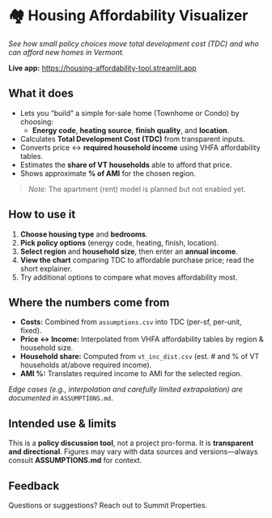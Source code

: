 # 🏘️ Housing Affordability Visualizer

*See how small policy choices move total development cost (TDC) and who can afford new homes in Vermont.*

**Live app:** https://housing-affordability-tool.streamlit.app

## What it does

- Lets you “build” a simple for-sale home (Townhome or Condo) by choosing:
  - **Energy code**, **heating source**, **finish quality**, and **location**.
- Calculates **Total Development Cost (TDC)** from transparent inputs.
- Converts price ↔ **required household income** using VHFA affordability tables.
- Estimates the **share of VT households** able to afford that price.
- Shows approximate **% of AMI** for the chosen region.

> *Note:* The apartment (rent) model is planned but not enabled yet.

## How to use it

1. **Choose housing type** and **bedrooms**.  
2. **Pick policy options** (energy code, heating, finish, location).  
3. **Select region** and **household size**, then enter an **annual income**.  
4. **View the chart** comparing TDC to affordable purchase price; read the short explainer.  
5. Try additional options to compare what moves affordability most.

## Where the numbers come from

- **Costs:** Combined from `assumptions.csv` into TDC (per-sf, per-unit, fixed).  
- **Price ↔ Income:** Interpolated from VHFA affordability tables by region & household size.  
- **Household share:** Computed from `vt_inc_dist.csv` (est. # and % of VT households at/above required income).  
- **AMI %:** Translates required income to AMI for the selected region.

*Edge cases (e.g., interpolation and carefully limited extrapolation) are documented in* `ASSUMPTIONS.md`.

## Intended use & limits

This is a **policy discussion tool**, not a project pro-forma. It is **transparent and directional**. Figures may vary with data sources and versions—always consult **ASSUMPTIONS.md** for context.

## Feedback

Questions or suggestions? Reach out to Summit Properties.
